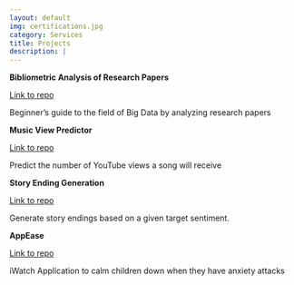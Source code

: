 ```yaml
---
layout: default
img: certifications.jpg
category: Services
title: Projects
description: |
---
```


<b>Bibliometric Analysis of Research Papers</b>

[Link to repo](https://github.com/NandhithaR/ResearchPaperAnalysis)

Beginner’s guide to the field of Big Data by analyzing research papers

<b>Music View Predictor</b>

[Link to repo](https://github.com/NandhithaR/MusicViewPredictor)

Predict the number of YouTube views a song will receive

<b>Story Ending Generation</b>

[Link to repo](https://github.com/srish-bhargava/myStoryEnding)

Generate story endings based on a given target sentiment.

<b>AppEase</b>

[Link to repo](https://github.com/vidit23/AppEase)

iWatch Application to calm children down when they have anxiety attacks